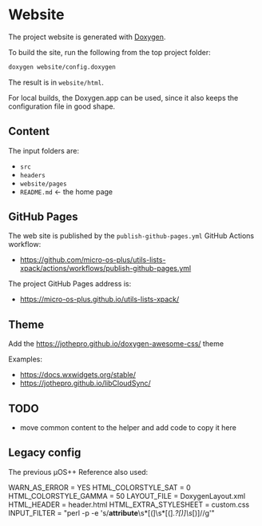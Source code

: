 # Website

The project website is generated with [Doxygen](https://www.doxygen.nl).

To build the site, run the following from the top project folder:

```sh
doxygen website/config.doxygen
```

The result is in `website/html`.

For local builds, the Doxygen.app can be used, since it also keeps the
configuration file in good shape.

## Content

The input folders are:

- `src`
- `headers`
- `website/pages`
- `README.md` <- the home page

## GitHub Pages

The web site is published by the `publish-github-pages.yml` GitHub Actions workflow:

- <https://github.com/micro-os-plus/utils-lists-xpack/actions/workflows/publish-github-pages.yml>

The project GitHub Pages address is:

- <https://micro-os-plus.github.io/utils-lists-xpack/>

## Theme

Add the <https://jothepro.github.io/doxygen-awesome-css/> theme

Examples:

- https://docs.wxwidgets.org/stable/
- https://jothepro.github.io/libCloudSync/

## TODO

- move common content to the helper and add code to copy it here

## Legacy config

The previous µOS++ Reference also used:

WARN_AS_ERROR = YES
HTML_COLORSTYLE_SAT = 0
HTML_COLORSTYLE_GAMMA = 50
LAYOUT_FILE = DoxygenLayout.xml
HTML_HEADER = header.html
HTML_EXTRA_STYLESHEET = custom.css
INPUT_FILTER = "perl -p -e 's/__attribute__\s*[(]\s*[(].*?[)]\s*[)]//g'"
